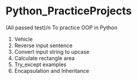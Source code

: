 # Python_PracticeProjects
(All passed test)/n
To practice OOP in Python
1. Vehicle
2. Reverse input sentence
3. Convert input string to upcase
4. Calculate rectangle area
5. Try_except examples
6. Encapsulation and Inheritance 
